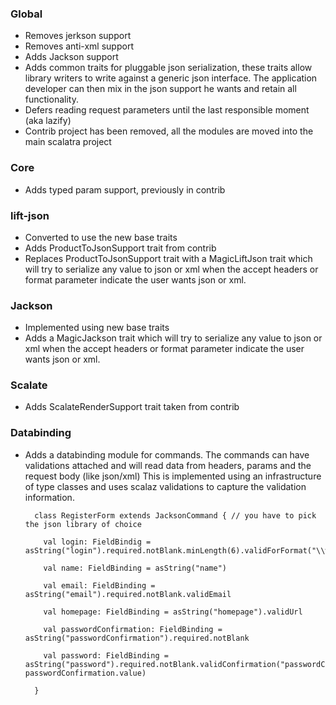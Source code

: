 ### Global

* Removes jerkson support
* Removes anti-xml support
* Adds Jackson support
* Adds common traits for pluggable json serialization, these traits allow library writers to write against a generic
  json interface. The application developer can then mix in the json support he wants and retain all functionality.
* Defers reading request parameters until the last responsible moment (aka lazify)
* Contrib project has been removed, all the modules are moved into the main scalatra project

### Core
* Adds typed param support, previously in contrib

### lift-json
* Converted to use the new base traits
* Adds ProductToJsonSupport trait from contrib
* Replaces ProductToJsonSupport trait with a MagicLiftJson trait which will try to serialize any value to json or xml
  when the accept headers or format parameter indicate the user wants json or xml.

### Jackson
* Implemented using new base traits
* Adds a MagicJackson trait which will try to serialize any value to json or xml
  when the accept headers or format parameter indicate the user wants json or xml.


### Scalate
* Adds ScalateRenderSupport trait taken from contrib

### Databinding
* Adds a databinding module for commands.
  The commands can have validations attached and will read data from headers, params and the request body (like json/xml)
  This is implemented using an infrastructure of type classes and uses scalaz validations to capture the validation information.

        class RegisterForm extends JacksonCommand { // you have to pick the json library of choice

          val login: FieldBindig = asString("login").required.notBlank.minLength(6).validForFormat("\\w+".r)

          val name: FieldBinding = asString("name")

          val email: FieldBinding = asString("email").required.notBlank.validEmail

          val homepage: FieldBinding = asString("homepage").validUrl

          val passwordConfirmation: FieldBinding = asString("passwordConfirmation").required.notBlank

          val password: FieldBinding = asString("password").required.notBlank.validConfirmation("passwordConfirmation", passwordConfirmation.value)

        }
